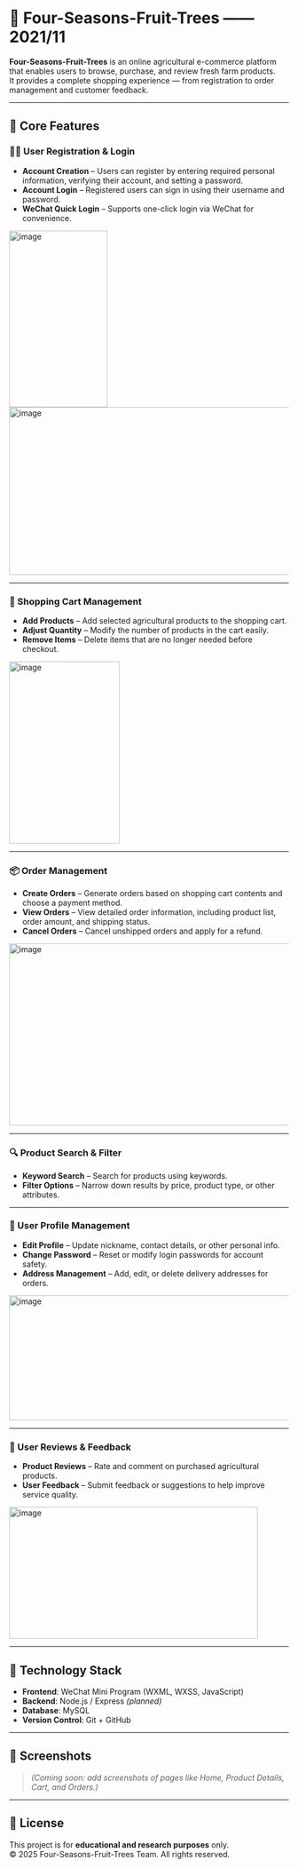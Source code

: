 # 🍃 Four-Seasons-Fruit-Trees ——2021/11

**Four-Seasons-Fruit-Trees** is an online agricultural e-commerce platform that enables users to browse, purchase, and review fresh farm products.  
It provides a complete shopping experience — from registration to order management and customer feedback.

---

## 🌱 Core Features

### 🧍‍♀️ User Registration & Login
- **Account Creation** – Users can register by entering required personal information, verifying their account, and setting a password.  
- **Account Login** – Registered users can sign in using their username and password.  
- **WeChat Quick Login** – Supports one-click login via WeChat for convenience.
<img width="177" height="318" alt="image" src="https://github.com/user-attachments/assets/adfe5f4b-b52c-4fbb-b952-ee890dd8a4cb" />
<img width="510" height="302" alt="image" src="https://github.com/user-attachments/assets/2d599b26-5735-497f-afc3-59ae216ae003" />

---

### 🛒 Shopping Cart Management
- **Add Products** – Add selected agricultural products to the shopping cart.  
- **Adjust Quantity** – Modify the number of products in the cart easily.  
- **Remove Items** – Delete items that are no longer needed before checkout.
<img width="199" height="328" alt="image" src="https://github.com/user-attachments/assets/c5567164-db86-42c1-8d80-0ef3285ccf67" />

---

### 📦 Order Management
- **Create Orders** – Generate orders based on shopping cart contents and choose a payment method.  
- **View Orders** – View detailed order information, including product list, order amount, and shipping status.  
- **Cancel Orders** – Cancel unshipped orders and apply for a refund.
<img width="554" height="328" alt="image" src="https://github.com/user-attachments/assets/4fc0a1cc-f8ee-4f3f-a83c-fe0156228502" />

---

### 🔍 Product Search & Filter
- **Keyword Search** – Search for products using keywords.  
- **Filter Options** – Narrow down results by price, product type, or other attributes.

---

### 🧾 User Profile Management
- **Edit Profile** – Update nickname, contact details, or other personal info.  
- **Change Password** – Reset or modify login passwords for account safety.  
- **Address Management** – Add, edit, or delete delivery addresses for orders.
<img width="554" height="225" alt="image" src="https://github.com/user-attachments/assets/6c7ee6e5-5de8-4368-a51b-bffc4db6f01a" />

---

### 💬 User Reviews & Feedback
- **Product Reviews** – Rate and comment on purchased agricultural products.  
- **User Feedback** – Submit feedback or suggestions to help improve service quality.
<img width="448" height="237" alt="image" src="https://github.com/user-attachments/assets/6515f628-7ac5-40cf-b3a5-df8e4525e3fb" />

---

## 🧰 Technology Stack
- **Frontend**: WeChat Mini Program (WXML, WXSS, JavaScript)  
- **Backend**: Node.js / Express *(planned)*  
- **Database**: MySQL  
- **Version Control**: Git + GitHub  

---

## 📸 Screenshots
> *(Coming soon: add screenshots of pages like Home, Product Details, Cart, and Orders.)*

---

## 📄 License
This project is for **educational and research purposes** only.  
© 2025 Four-Seasons-Fruit-Trees Team. All rights reserved.
